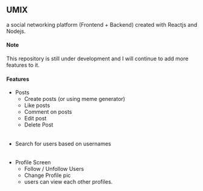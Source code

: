 ## UMIX

a social networking platform (Frontend + Backend) created with Reactjs and Nodejs.

#### Note

This repository is still under development and I will continue to add more features to it.

#### Features

- Posts
  - Create posts (or using meme generator)
  - Like posts
  - Comment on posts 
  - Edit post
  - Delete Post
######
- Search for users based on usernames
######
- Profile Screen
  - Follow / Unfollow Users
  - Change Profile pic
  - users can view each other profiles.







